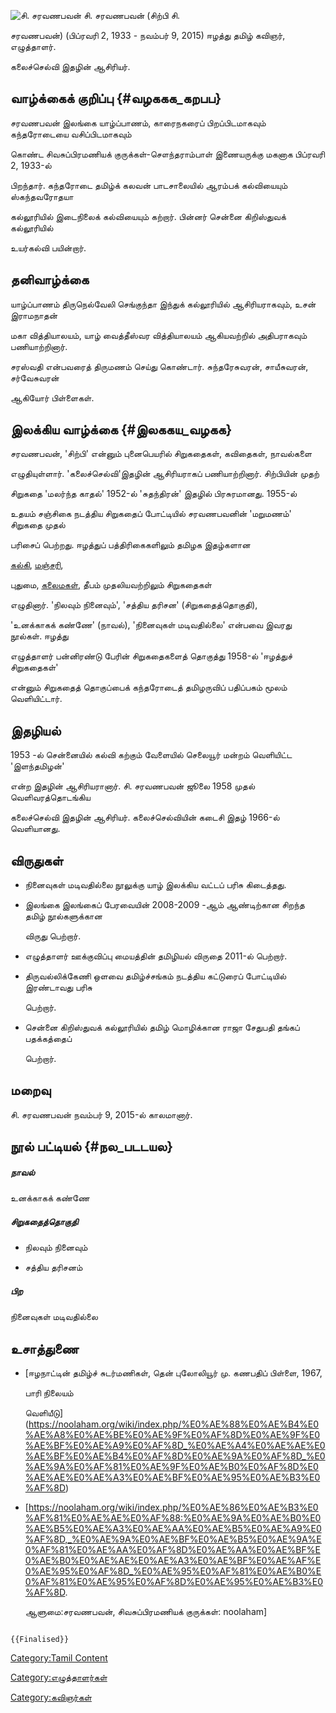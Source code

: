 ![சி. சரவணபவன்](சி._சரவணபவன்.png "சி. சரவணபவன்") சி. சரவணபவன் (சிற்பி சி.
சரவணபவன்) (பிப்ரவரி 2, 1933 - நவம்பர் 9, 2015) ஈழத்து தமிழ் கவிஞர், எழுத்தாளர்.
கலைச்செல்வி இதழின் ஆசிரியர்.

## வாழ்க்கைக் குறிப்பு {#வழககக_கறபப}

சரவணபவன் இலங்கை யாழ்ப்பாணம், காரைநகரைப் பிறப்பிடமாகவும் கந்தரோடையை வசிப்பிடமாகவும்
கொண்ட சிவசுப்பிரமணியக் குருக்கள்-சௌந்தராம்பாள் இணையருக்கு மகனாக பிப்ரவரி 2, 1933-ல்
பிறந்தார். கந்தரோடை தமிழ்க் கலவன் பாடசாலையில் ஆரம்பக் கல்வியையும் ஸ்கந்தவரோதயா
கல்லூரியில் இடைநிலைக் கல்வியையும் கற்றார். பின்னர் சென்னை கிறிஸ்துவக் கல்லூரியில்
உயர்கல்வி பயின்றார்.

## தனிவாழ்க்கை

யாழ்ப்பாணம் திருநெல்வேலி செங்குந்தா இந்துக் கல்லூரியில் ஆசிரியராகவும், உசன் இராமநாதன்
மகா வித்தியாலயம், யாழ் வைத்தீஸ்வர வித்தியாலயம் ஆகியவற்றில் அதிபராகவும் பணியாற்றினார்.

சரஸ்வதி என்பவரைத் திருமணம் செய்து கொண்டார். சுந்தரேசுவரன், சாயீசுவரன், சர்வேசுவரன்
ஆகியோர் பிள்ளைகள்.

## இலக்கிய வாழ்க்கை {#இலககய_வழகக}

சரவணபவன், \'சிற்பி\' என்னும் புனைபெயரில் சிறுகதைகள், கவிதைகள், நாவல்களை
எழுதியுள்ளார். \'கலைச்செல்வி\'இதழின் ஆசிரியராகப் பணியாற்றினார். சிற்பியின் முதற்
சிறுகதை \'மலர்ந்த காதல்\' 1952-ல் \'சுதந்திரன்\' இதழில் பிரசுரமானது. 1955-ல்
உதயம் சஞ்சிகை நடத்திய சிறுகதைப் போட்டியில் சரவணபவனின் \'மறுமணம்\' சிறுகதை முதல்
பரிசைப் பெற்றது. ஈழத்துப் பத்திரிகைகளிலும் தமிழக இதழ்களான
[கல்கி](கல்கி_(வார_இதழ்) "wikilink"), [மஞ்சரி](மஞ்சரி_(இதழ்) "wikilink"),
புதுமை, [கலைமகள்](கலைமகள் "wikilink"), தீபம் முதலியவற்றிலும் சிறுகதைகள்
எழுதினார். \'நிலவும் நினைவும்\', \'சத்திய தரிசன\' (சிறுகதைத்தொகுதி),
\'உனக்காகக் கண்ணே\' (நாவல்), \'நினைவுகள் மடிவதில்லை\' என்பவை இவரது நூல்கள். ஈழத்து
எழுத்தாளர் பன்னிரண்டு பேரின் சிறுகதைகளைத் தொகுத்து 1958-ல் \'ஈழத்துச் சிறுகதைகள்\'
என்னும் சிறுகதைத் தொகுப்பைக் கந்தரோடைத் தமிழருவிப் பதிப்பகம் மூலம் வெளியிட்டார்.

## இதழியல்

1953 -ல் சென்னையில் கல்வி கற்கும் வேளையில் செலையூர் மன்றம் வெளியிட்ட \'இளந்தமிழன்\'
என்ற இதழின் ஆசிரியரானார். சி. சரவணபவன் ஜூலை 1958 முதல் வெளிவரத்தொடங்கிய
கலைச்செல்வி இதழின் ஆசிரியர். கலைச்செல்வியின் கடைசி இதழ் 1966-ல் வெளியானது.

## விருதுகள்

-   நினைவுகள் மடிவதில்லை நூலுக்கு யாழ் இலக்கிய வட்டப் பரிசு கிடைத்தது.
-   இலங்கை இலங்கைப் பேரவையின் 2008-2009 -ஆம் ஆண்டிற்கான சிறந்த தமிழ் நூல்களுக்கான
    விருது பெற்றார்.
-   எழுத்தாளர் ஊக்குவிப்பு மையத்தின் தமிழியல் விருதை 2011-ல் பெற்றார்.
-   திருவல்லிக்கேணி ஒளவை தமிழ்ச்சங்கம் நடத்திய கட்டுரைப் போட்டியில் இரண்டாவது பரிசு
    பெற்றார்.
-   சென்னை கிறிஸ்துவக் கல்லூரியில் தமிழ் மொழிக்கான ராஜா சேதுபதி தங்கப் பதக்கத்தைப்
    பெற்றார்.

## மறைவு

சி. சரவணபவன் நவம்பர் 9, 2015-ல் காலமானார்.

## நூல் பட்டியல் {#நல_படடயல}

##### நாவல்

உனக்காகக் கண்ணே

##### சிறுகதைத்தொகுதி

-   நிலவும் நினைவும்
-   சத்திய தரிசனம்

##### பிற

நினைவுகள் மடிவதில்லை

## உசாத்துணை

-   [ஈழநாட்டின் தமிழ்ச் சுடர்மணிகள், தென் புலோலியூர் மு. கணபதிப் பிள்ளை, 1967,
    பாரி நிலையம்
    வெளியீடு](https://noolaham.org/wiki/index.php/%E0%AE%88%E0%AE%B4%E0%AE%A8%E0%AE%BE%E0%AE%9F%E0%AF%8D%E0%AE%9F%E0%AE%BF%E0%AE%A9%E0%AF%8D_%E0%AE%A4%E0%AE%AE%E0%AE%BF%E0%AE%B4%E0%AF%8D%E0%AE%9A%E0%AF%8D_%E0%AE%9A%E0%AF%81%E0%AE%9F%E0%AE%B0%E0%AF%8D%E0%AE%AE%E0%AE%A3%E0%AE%BF%E0%AE%95%E0%AE%B3%E0%AF%8D)
-   \[<https://noolaham.org/wiki/index.php/%E0%AE%86%E0%AE%B3%E0%AF%81%E0%AE%AE%E0%AF%88:%E0%AE%9A%E0%AE%B0%E0%AE%B5%E0%AE%A3%E0%AE%AA%E0%AE%B5%E0%AE%A9%E0%AF%8D,_%E0%AE%9A%E0%AE%BF%E0%AE%B5%E0%AE%9A%E0%AF%81%E0%AE%AA%E0%AF%8D%E0%AE%AA%E0%AE%BF%E0%AE%B0%E0%AE%AE%E0%AE%A3%E0%AE%BF%E0%AE%AF%E0%AE%95%E0%AF%8D_%E0%AE%95%E0%AF%81%E0%AE%B0%E0%AF%81%E0%AE%95%E0%AF%8D%E0%AE%95%E0%AE%B3%E0%AF%8D>.
    ஆளுமை:சரவணபவன், சிவசுப்பிரமணியக் குருக்கள்: noolaham\]

```{=mediawiki}
{{Finalised}}
```
[Category:Tamil Content](Category:Tamil_Content "wikilink")
[Category:எழுத்தாளர்கள்](Category:எழுத்தாளர்கள் "wikilink")
[Category:கவிஞர்கள்](Category:கவிஞர்கள் "wikilink")
